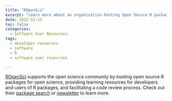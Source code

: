 ```yaml
---
title: "ROpenSci"
excerpt: "Learn more about an organization hosting Open Source R packages that support Open Science"
date: 2022-12-15
toc: false
categories:
  - Software User Resources
tags:
  - developer resources
  - software
  - R
  - software user resources

---
```


[ROpenSci](https://ropensci.org/) supports the open science community by hosting open source R packages for open science, providing learning resources for developers and users of R packages, and facilitating a code review process. Check out their [package search](https://ropensci.org/packages/all/) or [newsletter](https://ropensci.org/news/) to learn more.